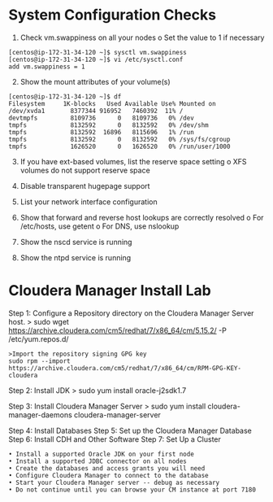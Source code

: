 # System Configuration Checks
1. Check vm.swappiness on all your nodes 
	o Set the value to 1 if necessary 
```
[centos@ip-172-31-34-120 ~]$ sysctl vm.swappiness
[centos@ip-172-31-34-120 ~]$ vi /etc/sysctl.conf
add vm.swappiness = 1
```				

2. Show the mount attributes of your volume(s) 
```
[centos@ip-172-31-34-120 ~]$ df
Filesystem     1K-blocks   Used Available Use% Mounted on
/dev/xvda1       8377344 916952   7460392  11% /
devtmpfs         8109736      0   8109736   0% /dev
tmpfs            8132592      0   8132592   0% /dev/shm
tmpfs            8132592  16896   8115696   1% /run
tmpfs            8132592      0   8132592   0% /sys/fs/cgroup
tmpfs            1626520      0   1626520   0% /run/user/1000
```

3. If you have ext-based volumes, list the reserve space setting 
	o XFS volumes do not support reserve space 
	
4. Disable transparent hugepage support

5. List your network interface configuration 
6. Show that forward and reverse host lookups are correctly resolved 
	o For /etc/hosts, use getent o For DNS, use nslookup 
7. Show the nscd service is running 
8. Show the ntpd service is running




# Cloudera Manager Install Lab

Step 1: Configure a Repository
	directory on the Cloudera Manager Server host.
	> sudo wget https://archive.cloudera.com/cm5/redhat/7/x86_64/cm/5.15.2/ -P /etc/yum.repos.d/
	
	>Import the repository signing GPG key
	sudo rpm --import https://archive.cloudera.com/cm5/redhat/7/x86_64/cm/RPM-GPG-KEY-cloudera
	
	
Step 2: Install JDK
	> sudo yum install oracle-j2sdk1.7

Step 3: Install Cloudera Manager Server
	> sudo yum install cloudera-manager-daemons cloudera-manager-server
	
Step 4: Install Databases
Step 5: Set up the Cloudera Manager Database
Step 6: Install CDH and Other Software
Step 7: Set Up a Cluster


	• Install a supported Oracle JDK on your first node 
	• Install a supported JDBC connector on all nodes 
	• Create the databases and access grants you will need 
	• Configure Cloudera Manager to connect to the database 
	• Start your Cloudera Manager server -- debug as necessary 
	• Do not continue until you can browse your CM instance at port 7180
	
	